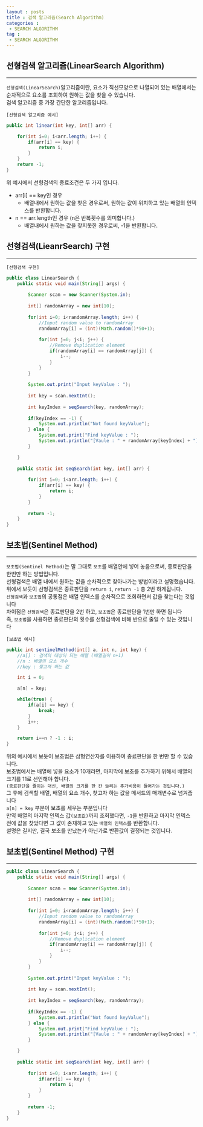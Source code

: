 ```yaml
---
layout : posts
title : 검색 알고리즘(Search Algorithm)
categories :
 - SEARCH ALGORITHM
tag : 
 - SEARCH ALGORITHM
---
```


## __선형검색 알고리즘(LinearSearch Algorithm)__
---
`선형검색(LinearSearch)`알고리즘이란, 요소가 직선모양으로 나열되어 있는 배열에서는 순차적으로 요소를 조회하여 원하는 값을 찾을 수 있습니다.<br>
검색 알고리즘 중 가장 간단한 알고리즘입니다.<br>

`[선형검색 알고리즘 예시]`
```java
public int linear(int key, int[] arr) {

    for(int i=0; i<arr.length; i++) {
        if(arr[i] == key) {
            return i;
        }
    }
    return -1;
}
```
위 예시에서 선형검색의 종료조건은 두 가지 입니다.

- arr[i] == key인 경우
    - 배열내에서 원하는 값을 찾은 경우로써, 원하는 값이 위치하고 있는 배열의 인덱스를 반환합니다.
- n == arr.length인 경우 (n은 반복횟수를 의미합니다.)
    - 배열내에서 원하는 값을 찾지못한 경우로써, -1을 반환합니다.

## __선형검색(LieanrSearch) 구현__
---
`[선형검색 구현]`
```java
public class LinearSearch {
	public static void main(String[] args) {
		
		Scanner scan = new Scanner(System.in);
		
		int[] randomArray = new int[10];
		
		for(int i=0; i<randomArray.length; i++) {
			//Input random value to randomArray
			randomArray[i] = (int)(Math.random()*50+1);
			
			for(int j=0; j<i; j++) {
				//Remove duplication element
				if(randomArray[i] == randomArray[j]) {
					i--;
				}
			}
		}
		
		System.out.print("Input keyValue : ");
		
		int key = scan.nextInt();
		
		int keyIndex = seqSearch(key, randomArray); 
		
		if(keyIndex == -1) {
			System.out.println("Not found keyValue");
		} else {
			System.out.print("Find keyValue : ");
			System.out.println("[Vaule : " + randomArray[keyIndex] + "] [Index : " + "Array[" + keyIndex + "]]");
		}

	}
	
	public static int seqSearch(int key, int[] arr) {
		
		for(int i=0; i<arr.length; i++) {
			if(arr[i] == key) {
				return i;
			}
		}
				
		return -1;
	}
}
```


## __보초법(Sentinel Method)__
---
`보초법(Sentinel Method)`는 말 그대로 `보초`를 배열안에 넣어 놓음으로써, 종료판단을 한번만 하는 방법입니다.<br>
선형검색은 배열 내에서 원하는 값을 순차적으로 찾아나가는 방법이라고 설명했습니다.<br>
위에서 보듯이 선형검색은 종료판단을 `return i`, `return -1` 총 2번 하게됩니다.<br>
`선형검색`과 `보초법`의 공통점은 배열 인덱스를 순차적으로 조회하면서 값을 찾는다는 것입니다<br>
차이점은 `선형검색`은 종료판단을 2번 하고, `보초법`은 종료판단을 1번만 하면 됩니다<br>
즉, `보초법`을 사용하면 종료판단의 횟수를 선형검색에 비해 반으로 줄일 수 있는 것입니다<br>

`[보초법 예시]`
```java
public int sentinelMethod(int[] a, int n, int key) {
    //a[] : 검색의 대상이 되는 배열 (배열길이 n+1)
    //n : 배열의 요소 개수
    //key : 찾고자 하는 값

    int i = 0;

    a[n] = key;

    while(true) {
        if(a[i] == key) {
            break;
        }
        i++;
    }

    return i==n ? -1 : i;
}
```
위의 예시에서 보듯이 보초법은 삼형연산자를 이용하여 종료판단을 한 번만 할 수 있습니다.<br>
보초법에서는 배열에 넣을 요소가 10개라면, 마지막에 보초를 추가하기 위해서 배열의 크기를 11로 선언해야 합니다.<br>
`(종료판단을 줄이는 대신, 배열의 크기를 한 칸 늘리는 추가비용이 들어가는 것입니다.)`<br>
그 후에 검색할 배열, 배열의 요소 개수, 찾고자 하는 값을 메서드의 매개변수로 넘겨줍니다<br>
`a[n] = key` 부분이 보초를 세우는 부분입니다<br>
만약 배열의 마지막 인덱스 값`(보초값)`까지 조회했다면, `-1`을 반환하고 마지막 인덱스 전에 값을 찾았다면 그 값이 존재하고 있는 `배열의 인덱스`를 반환합니다.<br>
설명은 길지만, 결국 보초를 만났는가 아닌가로 반환값이 결정되는 것입니다.<br>


## __보초법(Sentinel Method) 구현__
---
```java
public class LinearSearch {
	public static void main(String[] args) {
		
		Scanner scan = new Scanner(System.in);
		
		int[] randomArray = new int[10];
		
		for(int i=0; i<randomArray.length; i++) {
			//Input random value to randomArray
			randomArray[i] = (int)(Math.random()*50+1);
			
			for(int j=0; j<i; j++) {
				//Remove duplication element
				if(randomArray[i] == randomArray[j]) {
					i--;
				}
			}
		}
		
		System.out.print("Input keyValue : ");
		
		int key = scan.nextInt();
		
		int keyIndex = seqSearch(key, randomArray); 
		
		if(keyIndex == -1) {
			System.out.println("Not found keyValue");
		} else {
			System.out.print("Find keyValue : ");
			System.out.println("[Vaule : " + randomArray[keyIndex] + "] [Index : " + "Array[" + keyIndex + "]]");
		}

	}
	
	public static int seqSearch(int key, int[] arr) {
		
		for(int i=0; i<arr.length; i++) {
			if(arr[i] == key) {
				return i;
			}
		}
				
		return -1;
	}
}
```
